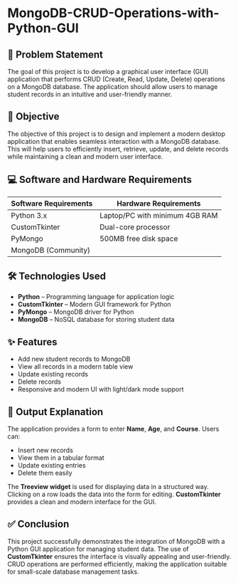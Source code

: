 # MongoDB-CRUD-Operations-with-Python-GUI


## 📌 Problem Statement

The goal of this project is to develop a graphical user interface (GUI) application that performs CRUD (Create, Read, Update, Delete) operations on a MongoDB database. The application should allow users to manage student records in an intuitive and user-friendly manner.


## 🎯 Objective

The objective of this project is to design and implement a modern desktop application that enables seamless interaction with a MongoDB database. This will help users to efficiently insert, retrieve, update, and delete records while maintaining a clean and modern user interface.


## 💻 Software and Hardware Requirements

| **Software Requirements** | **Hardware Requirements**      |
| ------------------------- | ------------------------------ |
| Python 3.x                | Laptop/PC with minimum 4GB RAM |
| CustomTkinter             | Dual-core processor            |
| PyMongo                   | 500MB free disk space          |
| MongoDB (Community)       |                                |


## 🛠 Technologies Used

* **Python** – Programming language for application logic
* **CustomTkinter** – Modern GUI framework for Python
* **PyMongo** – MongoDB driver for Python
* **MongoDB** – NoSQL database for storing student data


## ✨ Features

* Add new student records to MongoDB
* View all records in a modern table view
* Update existing records
* Delete records
* Responsive and modern UI with light/dark mode support


## 📜 Output Explanation

The application provides a form to enter **Name**, **Age**, and **Course**.
Users can:

* Insert new records
* View them in a tabular format
* Update existing entries
* Delete them easily

The **Treeview widget** is used for displaying data in a structured way. Clicking on a row loads the data into the form for editing. **CustomTkinter** provides a clean and modern interface for the GUI.


## ✅ Conclusion

This project successfully demonstrates the integration of MongoDB with a Python GUI application for managing student data. The use of **CustomTkinter** ensures the interface is visually appealing and user-friendly. CRUD operations are performed efficiently, making the application suitable for small-scale database management tasks.
